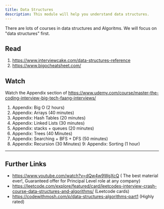 ```yaml
---
title: Data Structures
description: This module will help you understand data structures.
---
```


There are lots of courses in data structures and Algoritms. We will focus on "data structures" first. 


## Read 

1. https://www.interviewcake.com/data-structures-reference
2. https://www.bigocheatsheet.com/

## Watch 
Watch the Appendix section of https://www.udemy.com/course/master-the-coding-interview-big-tech-faang-interviews/

1. Appendix: Big O (2 hours)
2. Appendix: Arrays (40 minutes)
3. Appendix: Hash Tables (20 minutes)
4. Appendix: Linked Lists (30 minutes)
5. Appendix: stacks + queues (20 minutes)
6. Appendix: Trees (40 Minutes)
7. Appendix: Searching + BFS + DFS (50 minutes)
8. Appendix: Recursion (30 Minutes)
9: Appendix: Sorting (1 hour)


---
## Further Links 

- https://www.youtube.com/watch?v=dQw4w9WgXcQ ( The best material ever!, Guaranteed offer for Principal Level role at any company)
- https://leetcode.com/explore/featured/card/leetcodes-interview-crash-course-data-structures-and-algorithms/  (Leetcode cards)
- https://codewithmosh.com/p/data-structures-algorithms-part1 (Highly rated)

